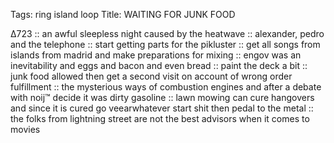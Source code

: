 Tags: ring island loop
Title: WAITING FOR JUNK FOOD
  
∆723 :: an awful sleepless night caused by the heatwave :: alexander, pedro and the telephone :: start getting parts for the pikluster :: get all songs from islands from madrid and make preparations for mixing :: engov was an inevitability and eggs and bacon and even bread :: paint the deck a bit :: junk food allowed then get a second visit on account of wrong order fulfillment :: the mysterious ways of combustion engines and after a debate with noij™ decide it was dirty gasoline :: lawn mowing can cure hangovers and since it is cured go veearwhatever start shit then pedal to the metal :: the folks from lightning street are not the best advisors when it comes to movies